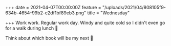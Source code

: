 +++
date = 2021-04-07T00:00:00Z
feature = "/uploads/2021/04/808105f9-634b-4654-99b2-c2df1bf89eb3.png"
title = "Wednesday"

+++
Work work. Regular work day. Windy and quite cold so I didn't even go for a walk during lunch 😬

Think about which book will be my next 🤔